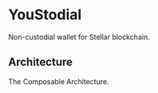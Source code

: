 # YouStodial

Non-custodial wallet for Stellar blockchain. 

## Architecture

The Composable Architecture. 
